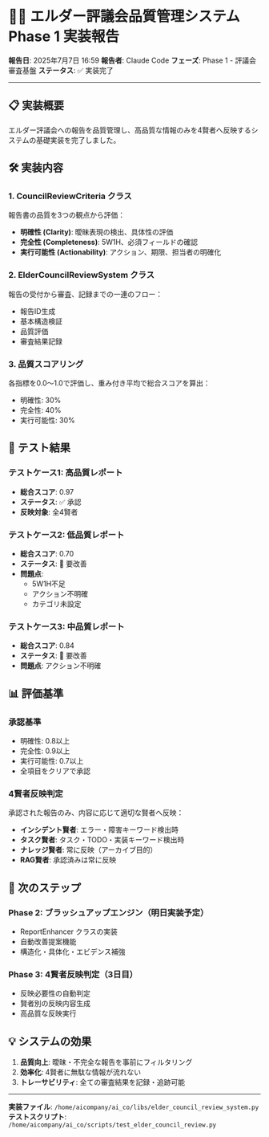 # 🧙‍♂️ エルダー評議会品質管理システム Phase 1 実装報告

**報告日**: 2025年7月7日 16:59
**報告者**: Claude Code
**フェーズ**: Phase 1 - 評議会審査基盤
**ステータス**: ✅ 実装完了

---

## 📋 実装概要

エルダー評議会への報告を品質管理し、高品質な情報のみを4賢者へ反映するシステムの基礎実装を完了しました。

## 🛠️ 実装内容

### 1. **CouncilReviewCriteria クラス**
報告書の品質を3つの観点から評価：
- **明確性 (Clarity)**: 曖昧表現の検出、具体性の評価
- **完全性 (Completeness)**: 5W1H、必須フィールドの確認
- **実行可能性 (Actionability)**: アクション、期限、担当者の明確化

### 2. **ElderCouncilReviewSystem クラス**
報告の受付から審査、記録までの一連のフロー：
- 報告ID生成
- 基本構造検証
- 品質評価
- 審査結果記録

### 3. **品質スコアリング**
各指標を0.0〜1.0で評価し、重み付き平均で総合スコアを算出：
- 明確性: 30%
- 完全性: 40%
- 実行可能性: 30%

## 🧪 テスト結果

### テストケース1: 高品質レポート
- **総合スコア**: 0.97
- **ステータス**: ✅ 承認
- **反映対象**: 全4賢者

### テストケース2: 低品質レポート
- **総合スコア**: 0.70
- **ステータス**: 🔧 要改善
- **問題点**:
  - 5W1H不足
  - アクション不明確
  - カテゴリ未設定

### テストケース3: 中品質レポート
- **総合スコア**: 0.84
- **ステータス**: 🔧 要改善
- **問題点**: アクション不明確

## 📊 評価基準

### 承認基準
- 明確性: 0.8以上
- 完全性: 0.9以上
- 実行可能性: 0.7以上
- 全項目をクリアで承認

### 4賢者反映判定
承認された報告のみ、内容に応じて適切な賢者へ反映：
- **インシデント賢者**: エラー・障害キーワード検出時
- **タスク賢者**: タスク・TODO・実装キーワード検出時
- **ナレッジ賢者**: 常に反映（アーカイブ目的）
- **RAG賢者**: 承認済みは常に反映

## 🚀 次のステップ

### Phase 2: ブラッシュアップエンジン（明日実装予定）
- ReportEnhancer クラスの実装
- 自動改善提案機能
- 構造化・具体化・エビデンス補強

### Phase 3: 4賢者反映判定（3日目）
- 反映必要性の自動判定
- 賢者別の反映内容生成
- 高品質な反映実行

## 💡 システムの効果

1. **品質向上**: 曖昧・不完全な報告を事前にフィルタリング
2. **効率化**: 4賢者に無駄な情報が流れない
3. **トレーサビリティ**: 全ての審査結果を記録・追跡可能

---

**実装ファイル**: `/home/aicompany/ai_co/libs/elder_council_review_system.py`
**テストスクリプト**: `/home/aicompany/ai_co/scripts/test_elder_council_review.py`
